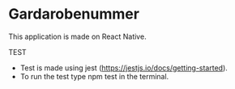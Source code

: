 # Gardarobenummer

This application is made on React Native. 

TEST
- Test is made using jest (https://jestjs.io/docs/getting-started).
- To run the test type npm test in the terminal.
